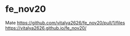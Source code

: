 # fe_nov20
Mate
https://github.com/vitalya2626/fe_nov20/pull/1/files
https://vitalya2626.github.io/fe_nov20/